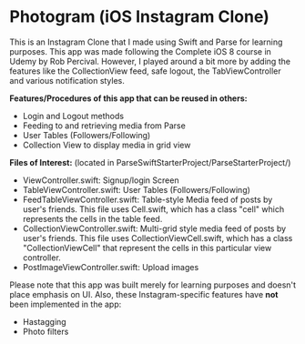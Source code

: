 # Photogram (iOS Instagram Clone)

This is an Instagram Clone that I made using Swift and Parse for learning purposes. This app was made following the Complete iOS 8 course in Udemy by Rob Percival. However, I played around a bit more by adding the features like the CollectionView feed, safe logout, the TabViewController and various notification styles.

**Features/Procedures of this app that can be reused in others:**
- Login and Logout methods
- Feeding to and retrieving media from Parse
- User Tables (Followers/Following)
- Collection View to display media in grid view

**Files of Interest:**
(located in ParseSwiftStarterProject/ParseStarterProject/)
- ViewController.swift: Signup/login Screen
- TableViewController.swift: User Tables (Followers/Following)
- FeedTableViewController.swift: Table-style Media feed of posts by user's friends. This file uses Cell.swift, which has a class "cell" which represents the cells in the table feed.
- CollectionViewController.swift: Multi-grid style media feed of posts by user's friends. This file uses CollectionViewCell.swift, which has a class "CollectionViewCell" that represent the cells in this particular view controller.
- PostImageViewController.swift: Upload images

Please note that this app was built merely for learning purposes and doesn't place emphasis on UI. Also, these Instagram-specific features have **not** been implemented in the app:
- Hastagging
- Photo filters



